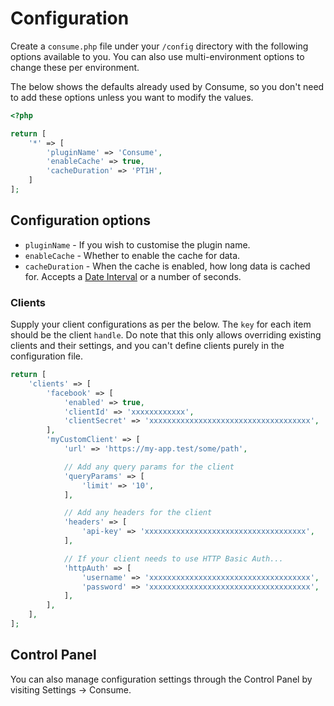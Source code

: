 # Configuration
Create a `consume.php` file under your `/config` directory with the following options available to you. You can also use multi-environment options to change these per environment.

The below shows the defaults already used by Consume, so you don't need to add these options unless you want to modify the values.

```php
<?php

return [
    '*' => [
        'pluginName' => 'Consume',
        'enableCache' => true,
        'cacheDuration' => 'PT1H',
    ]
];
```

## Configuration options
- `pluginName` - If you wish to customise the plugin name.
- `enableCache` - Whether to enable the cache for data.
- `cacheDuration` - When the cache is enabled, how long data is cached for. Accepts a [Date Interval](https://www.php.net/manual/en/dateinterval.construct.php) or a number of seconds.

### Clients
Supply your client configurations as per the below. The `key` for each item should be the client `handle`. Do note that this only allows overriding existing clients and their settings, and you can't define clients purely in the configuration file.

```php
return [
    'clients' => [
        'facebook' => [
            'enabled' => true,
            'clientId' => 'xxxxxxxxxxxx',
            'clientSecret' => 'xxxxxxxxxxxxxxxxxxxxxxxxxxxxxxxxxxxx',
        ],
        'myCustomClient' => [
            'url' => 'https://my-app.test/some/path',

            // Add any query params for the client
            'queryParams' => [
                'limit' => '10',
            ],

            // Add any headers for the client
            'headers' => [
                'api-key' => 'xxxxxxxxxxxxxxxxxxxxxxxxxxxxxxxxxxxx',
            ],

            // If your client needs to use HTTP Basic Auth...
            'httpAuth' => [
                'username' => 'xxxxxxxxxxxxxxxxxxxxxxxxxxxxxxxxxxxx',
                'password' => 'xxxxxxxxxxxxxxxxxxxxxxxxxxxxxxxxxxxx',
            ],
        ],
    ],
];
```

## Control Panel
You can also manage configuration settings through the Control Panel by visiting Settings → Consume.
